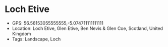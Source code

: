 # Loch Etive

- GPS: 56.56153055555555,-5.074711111111111
- Location: Loch Etive, Glen Etive, Ben Nevis & Glen Coe, Scotland, United Kingdom
- Tags: Landscape, Loch
